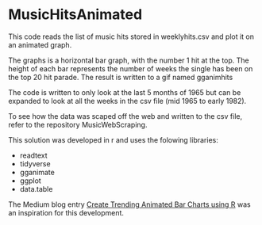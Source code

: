 # MusicHitsAnimated
 
This code reads the list of music hits stored in weeklyhits.csv and plot it on an animated graph.

The graphs is a horizontal bar graph, with the number 1 hit at the top.  The height of each bar represents the number of weeks the single has been on the top 20 hit parade.  The result is written to a gif named gganimhits

The code is written to only look at the last 5 months of 1965 but can be expanded to look at all the weeks in the csv file (mid 1965 to early 1982).

To see how the data was scaped off the web and written to the csv file, refer to the repository MusicWebScraping.

This solution was developed in r and uses the folowing libraries:
* readtext
* tidyverse
* gganimate
* ggplot
* data.table

The Medium blog entry [Create Trending Animated Bar Charts using R](https://towardsdatascience.com/create-animated-bar-charts-using-r-31d09e5841da) was an inspiration for this development.
